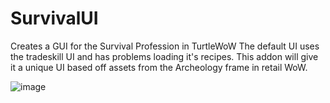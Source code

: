 # SurvivalUI
Creates a GUI for the Survival Profession in TurtleWoW
The default UI uses the tradeskill UI and has problems loading it's recipes. This addon will give it a unique UI based off assets from the Archeology frame in retail WoW.

![image](https://user-images.githubusercontent.com/107281337/173155391-2b73c2bf-c6ad-4fd6-8828-a69551633964.png)
